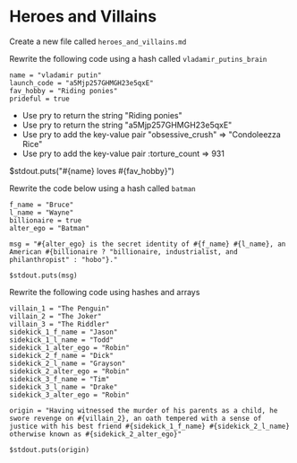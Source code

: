 # Heroes and Villains 

Create a new file called `heroes_and_villains.md`

Rewrite the following code using a hash called `vladamir_putins_brain`

```
name = "vladamir putin"
launch_code = "a5Mjp257GHMGH23e5qxE"
fav_hobby = "Riding ponies"
prideful = true
```

- Use pry to return the string "Riding ponies"
- Use pry to return the string "a5Mjp257GHMGH23e5qxE"
- Use pry to add the key-value pair "obsessive_crush" => "Condoleezza Rice"
- Use pry to add the key-value pair :torture_count => 931


$stdout.puts("#{name} loves #{fav_hobby}")

Rewrite the code below using a hash called `batman`

```
f_name = "Bruce"
l_name = "Wayne"
billionaire = true
alter_ego = "Batman"

msg = "#{alter_ego} is the secret identity of #{f_name} #{l_name}, an American #{billionaire ? "billionaire, industrialist, and philanthropist" : "hobo"}."

$stdout.puts(msg)
```

Rewrite the following code using hashes and arrays

```
villain_1 = "The Penguin"
villain_2 = "The Joker"
villain_3 = "The Riddler"
sidekick_1_f_name = "Jason"
sidekick_1_l_name = "Todd"
sidekick_1_alter_ego = "Robin"
sidekick_2_f_name = "Dick"
sidekick_2_l_name = "Grayson"
sidekick_2_alter_ego = "Robin"
sidekick_3_f_name = "Tim"
sidekick_3_l_name = "Drake"
sidekick_3_alter_ego = "Robin"

origin = "Having witnessed the murder of his parents as a child, he swore revenge on #{villain_2}, an oath tempered with a sense of justice with his best friend #{sidekick_1_f_name} #{sidekick_2_l_name} otherwise known as #{sidekick_2_alter_ego}" 

$stdout.puts(origin)
```

